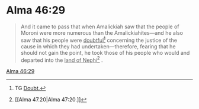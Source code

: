 # Alma 46:29

> And it came to pass that when Amalickiah saw that the people of Moroni were more numerous than the Amalickiahites—and he also saw that his people were <u>doubtful</u>[^a] concerning the justice of the cause in which they had undertaken—therefore, fearing that he should not gain the point, he took those of his people who would and departed into the <u>land of Nephi</u>[^b] .

[Alma 46:29](https://www.churchofjesuschrist.org/study/scriptures/bofm/alma/46?lang=eng&id=p29#p29)


[^a]: TG [Doubt.](https://www.churchofjesuschrist.org/study/scriptures/tg/doubt?lang=eng)
[^b]: [[Alma 47.20|Alma 47:20.]]
